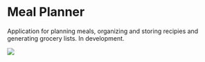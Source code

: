 # Meal Planner

Application for planning meals, organizing and storing recipies and generating grocery lists. In development.


![](demo.gif)
